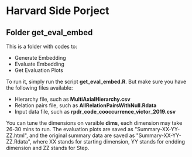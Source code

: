 # Harvard Side Porject

## Folder get_eval_embed

This is a folder with codes to:
- Generate Embedding
- Evaluate Embedding
- Get Evaluation Plots

To run it, simply run the script **get_eval_embed.R**. But make sure you have the following files available:
- Hierarchy file, such as **MultiAxialHierarchy.csv**
- Relation pairs file, such as **AllRelationPairsWithNull.Rdata**
- Input data file, such as **rpdr_code_cooccurrence_victor_2019.csv**

You can tune the dimensions on varaible **dims**, each dimension may take 26-30 mins to run. The evaluation plots are saved as "Summary-XX-YY-ZZ.html", and the original summary data are saved as "Summary-XX-YY-ZZ.Rdata", where XX stands for starting dimension, YY stands for endding dimension and ZZ stands for Step.
